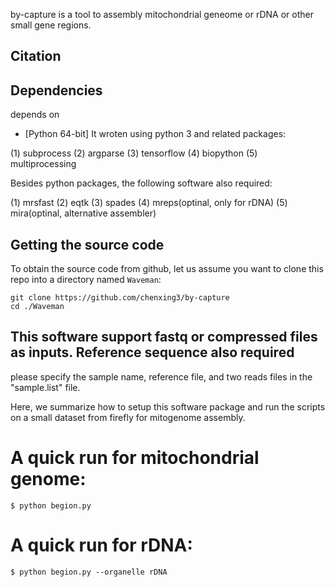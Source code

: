 by-capture is a tool to assembly mitochondrial geneome or rDNA or other small gene regions. 

## Citation


## Dependencies
depends on 
+ [Python 64-bit]
It wroten using python 3 and related packages:

(1) subprocess
(2) argparse
(3) tensorflow
(4) biopython
(5) multiprocessing



Besides python packages, the following software also required:

(1) mrsfast
(2) eqtk
(3) spades
(4) mreps(optinal, only for rDNA)
(5) mira(optinal, alternative assembler)


## Getting the source code

To obtain the source code from github, let us assume you want to clone this repo into a
directory named `Waveman`:

    git clone https://github.com/chenxing3/by-capture
    cd ./Waveman
    
## This software support fastq or compressed files as inputs. Reference sequence also required

please specify the sample name, reference file, and two reads files in the "sample.list" file.

Here, we summarize how to setup this software package and run the scripts on a small dataset from firefly for mitogenome assembly.


# A quick run for mitochondrial genome:

    $ python begion.py 

# A quick run for rDNA:

    $ python begion.py --organelle rDNA
